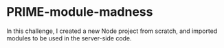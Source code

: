 # PRIME-module-madness

In this challenge, I created a new Node project from scratch, and imported modules to be used in the server-side code.
